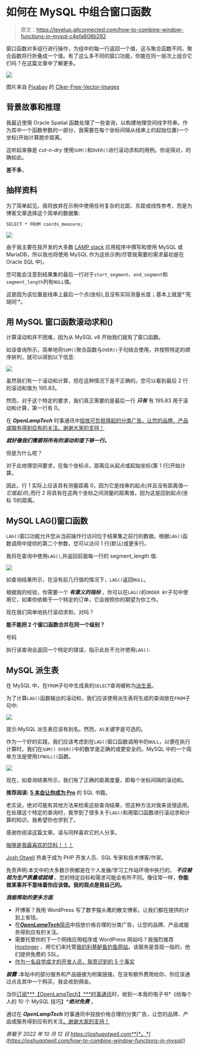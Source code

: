 # 如何在 MySQL 中组合窗口函数

> 原文：<https://levelup.gitconnected.com/how-to-combine-window-functions-in-mysql-c4efa608b282>

窗口函数对多组行进行操作，为组中的每一行返回一个值，这与聚合函数不同，聚合函数将行折叠成一个值。有了这么多不同的窗口功能，你能在同一层次上组合它们吗？在这篇文章中了解更多。

![](img/eb64c0c0c5160471e0eeb81f02a9ae17.png)

图片来自 [Pixabay](https://pixabay.com//?utm_source=link-attribution&utm_medium=referral&utm_campaign=image&utm_content=304970) 的 [Clker-Free-Vector-Images](https://pixabay.com/users/clker-free-vector-images-3736/?utm_source=link-attribution&utm_medium=referral&utm_campaign=image&utm_content=304970)

## 背景故事和推理

我最近使用 Oracle Spatial 函数处理了一些查询，以构建地理空间线字符串。作为其中一个函数参数的一部分，我需要在每个坐标间隔从线串上的起始位置(一个坐标)开始计算跑步距离。

这听起来像是 *cut-n-dry* 使用`SUM()`和`OVER()`进行滚动求和的用例。你说得对，的确如此。

**差不多**。

## 抽样资料

为了简单起见，我将放弃在示例中使用任何复杂的北距、东距或线性参考，而是为博客文章选择这个简单的数据集:

```
SELECT * FROM coords_measure;
```

![](img/8d1641d22ef7c59f634e17839ab15e92.png)

由于我主要在我开发的大多数 [LAMP stack](https://openlamptech.substack.com/p/openlamptech-report-what-is-the-lamp) 应用程序中撰写和使用 MySQL 或 MariaDB，所以我也将使用 MySQL 作为这些示例(尽管我需要的需求最初是在 Oracle SQL 中)。

您可能会注意到结果集的最后一行对于`start_segment`、`end_segment`和`segment_length`列有`NULL`值。

这是因为该位置是线串上最后一个点(坐标),且没有实际测量长度；基本上就是*‘死胡同’*。

## 用 MySQL 窗口函数滚动求和()

计算滚动和并不困难，因为从 MySQL v8 开始我们就有了窗口函数。

如该查询所示，简单地将`SUM()`聚合函数与`OVER()`子句结合使用，并按照特定的顺序排列，就可以得到以下信息:

![](img/eeb46d8eeff9a4faf751c93fc36b63d8.png)

虽然我们有一个滚动和计算，但在这种情况下是不正确的。您可以看到最后 2 行的滚动和值为 195.83。

然而，对于这个特定的要求，我们真正需要的是最后一行 ***只有*** 有 195.83 用于滚动和计算，第一行有 0。

在 ***OpenLampTech*** 时事通讯中[投放可负担得起的分类广告，让您的品牌、产品或服务得到应有的关注。谢谢大家的支持！](https://ko-fi.com/s/7dfe9ce108)

***就好像我们需要将所有的滚动和值下移一行。***

但是为什么呢？

对于此地理空间要求，在每个坐标点，距离应从起点或起始坐标(第 1 行)开始计算。

因此，行 1 实际上应该具有测量距离 0，因为它是线串的起点(并且没有距离值— *它是起点*),而行 2 将具有在这两个坐标之间测量的距离值，因为这是回到起点(坐标 1)的距离。

## MySQL LAG()窗口函数

`LAG()`窗口功能允许您从当前操作行访问位于结果集之前行的数据。根据`LAG()`函数调用中提供的第二个参数，您可以访问 1 行(默认)或更多行。

我将在查询中使用`LAG()`,并返回前面每一行的 segment_length 值:

![](img/9a4afa71d0ee6c756a3c8614b611f4c8.png)

如查询结果所示，在没有前几行值的情况下，`LAG()`返回`NULL`。

根据我的经验，你需要一个 ***有意义的指标*** ，你可以在`LAG()`的`ORDER BY`子句中使用它，如果你依赖于一个特定的订单，它会按照你的期望为你工作。

现在我们简单地执行滚动求和，对吗？

**能不能把 2 个窗口函数合并在同一个级别？**

号码

执行该查询会返回一个特定的错误，指示此处不允许使用`LAG()`:

## MySQL 派生表

在 MySQL 中，在`FROM`子句中生成表的`SELECT`查询被称为[派生表](https://dev.mysql.com/doc/refman/8.0/en/derived-tables.html)。

为了计算`LAG()`函数输出的滚动和，我们应该使用派生表将生成的查询放在`FROM`子句中:

![](img/01ff81b0aa0154d8674393ca121337c0.png)

提示:MySQL 派生表应该有别名。然而，`AS`关键字是可选的。

作为一个好的实践，我们应该考虑到在`LAG()`窗口函数调用中的`NULL`，以便在执行计算时，我们在`SUM() OVER()`中的数学是正确的或更安全的。MySQL 中的一个简单方法是使用`IFNULL()`函数。

![](img/130ce18f246f2607a25de7be9e8e619e.png)

现在，如查询结果所示，我们有了正确的距离度量，即每个坐标间隔的滚动和。

**推荐阅读:** [**5 本会让你成为 Pro**](https://openlamptech.substack.com/p/5-sql-books-that-will-make-you-a) 的 SQL 书籍。

老实说，绝对可能有其他方法来检索这些查询结果，但这种方法对我来说很适用。在处理这个特定的查询时，我学到了很多关于`LAG()`和用窗口函数进行滚动求和计算的知识，我希望你也学到了。

感谢你阅读这篇文章。请与同样喜欢它的人分享。

[咖啡是我最喜欢的饮料！！！](https://ko-fi.com/joshlovescoffee)

[Josh Otwell](https://joshuaotwell.com/about/) 热衷于成为 PHP 开发人员、SQL 专家和技术博客/作家。

免责声明:本文中的大多数示例都是在个人发展/学习工作站环境中执行的， ***不应被视为生产质量或就绪*** 。您的特定目标和需求可能会有所不同。像往常一样，**你能做某事并不意味着你应该做。我的观点是我自己的。**

***我能帮助的更多方面***

*   开博客？我用 WordPress 写了数字猫头鹰的散文博客。让我们都在提供的计划上省钱。
*   在[***OpenLampTech***简讯](http://openlamptech.substack.com/)中投放价格合理的分类广告，让您的品牌、产品或服务得到应有的关注。
*   需要托管你的下一个网络应用程序或 WordPress 网站吗？我强烈推荐 [Hostinger](https://www.hostg.xyz/aff_c?offer_id=6&aff_id=94641) ，用它们来托管[我的利基鲈鱼钓鱼网站](http://louisianabassnation.com/)。该服务是首屈一指的，他们提供免费的 SSL。
*   [作为一名自学成才的开发人员，我意识到的 5 个事实](https://ko-fi.com/post/5-Truths-Ive-Come-To-Realize-As-a-Self-taught-Dev-R5R2BL9J6)

***披露*** :本帖中的部分服务和产品链接为附属链接。在没有额外费用给你，你应该通过点击其中一个购买，我会收到佣金。

当你[订阅***【OpenLampTech】***时事通讯](http://openlamptech.substack.com)时，收到一本我的电子书*《给每个人的 10 个 MySQL 技巧】****绝对免费*** 。

通过在 ***OpenLampTech*** 时事通讯中投放价格合理的分类广告，让您的品牌、产品或服务得到应有的关注[。谢谢大家的支持！](https://ko-fi.com/s/7dfe9ce108)

*原载于 2022 年 10 月 12 日 https://joshuaotwell.com**[*。*](https://joshuaotwell.com/how-to-combine-window-functions-in-mysql/)*